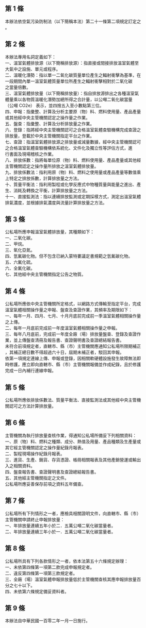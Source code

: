 第 1 條
-------
本辦法依空氣污染防制法（以下簡稱本法）第二十一條第二項規定訂定之  
。

第 2 條
-------
本辦法專用名詞定義如下：  
一、溫室氣體排放源（以下簡稱排放源）：指直接或間接排放溫室氣體至  
    大氣中之設施、單元或程序。  
二、溫暖化潛勢：指以單一二氧化碳質量單位產生之輻射衝擊為基準，在  
    一段期間內單一溫室氣體質量單位所產生之輻射衝擊相對於二氧化碳  
    之當量倍數。  
三、溫室氣體排放量（以下簡稱排放量）：指自排放源排出之各種溫室氣  
    體量乘以各物質溫暖化潛勢加總所得之合計量，以公噸二氧化碳當量  
    （公噸 CO2e） 表示，並四捨五入至小數點第三位。  
四、申報：指彙整、計算及分析主要原（物）料、燃料使用量、產品產量  
    或其他經中央主管機關認定之操作量之作業。  
五、盤查：指彙整、計算及分析排放量之作業。  
六、登錄：指將經中央主管機關認可之合格溫室氣體查驗機構完成查證之  
    排放量，登載於中央主管機關指定平台之作業。  
七、查證：指溫室氣體排放源之排放量或減量數據，經中央主管機關認可  
    之合格溫室氣體查驗機構依系統化、文件化及獨立性等評估方式，進  
    行書面及現場稽核之作業。  
八、排放係數：指將每單位原（物）料、燃料使用量、產品產量或其他經  
    主管機關認定之操作量所排放之溫室氣體排放量。  
九、排放係數法：指利用原（物）料、燃料之使用量或產品產量等數值乘  
    上特定之排放係數，計算排放量之方法。  
十、質量平衡法：指利用製程或化學反應式中物種質量與能量之進出、產  
    生、消耗及轉換之平衡，計算排放量之方法。  
十一、直接監測法：指以連續排放監測或定期採樣方式，測定出溫室氣體  
      排氣濃度，並根據排氣濃度與流量計算排放量之方法。

第 3 條
-------
公私場所應申報溫室氣體排放量，其種類如下：  
一、二氧化碳。  
二、甲烷。  
三、氧化亞氮。  
四、氫氟碳化物。但不包含已納入蒙特婁議定書規範之氫氟碳化物。  
五、六氟化硫。  
六、全氟化碳。  
七、其他經中央主管機關指定公告之物質。

第 4 條
-------
公私場所應依中央主管機關所定格式，以網路方式傳輸至指定平台，完成  
溫室氣體相關操作量之申報、盤查及查證作業，其頻率及期限如下：  
一、每年一月、四月、七月、十月月底前完成前一季溫室氣體相關操作量  
    之上傳。  
二、每年一月底前完成前一年度溫室氣體相關操作量之申報。  
三、每年八月底前，完成前一年度全廠（場）排放量盤查、登錄及查證作  
    業，並上傳盤查清冊及報告書、查證聲明書及查證總結報告書。  
未符合前項規定者，直轄市、縣（市）主管機關應通知公私場所限期補正  
，其補正總日數不得超過六十日，屆期未補正者，駁回其申報。  
依第一項規定連線上傳、申報或登錄，因相關軟硬體設施發生故障無法即  
時修護，應立即向直轄市、縣（市）主管機關報備並作成紀錄，且於修護  
完成一日內補行連線申報。

第 5 條
-------
公私場所應依排放係數法、質量平衡法、直接監測法或其他經中央主管機  
關認可之方法計算排放量。

第 6 條
-------
主管機關為執行排放量查核作業，得通知公私場所備妥下列相關資料：  
一、原（物）料、燃料之種類、成分、熱值及用量、產品種類及生產量或  
    其它經主管機關認定之操作量紀錄月報表。  
二、製程現場操作紀錄月報表。  
三、進貨、生產、銷貨、存貨憑證、帳冊相關報表及其他產銷營運或輸出  
    入之相關資料。  
四、盤查報告書、查證聲明書及查證總結報告書。  
五、其他經主管機關指定之文件。  
公私場所應妥善保存前項之資料五年備查。

第 7 條
-------
公私場所有下列情形之一者，應檢具相關證明文件，向直轄市、縣（市）  
主管機關申請終止申報排放量：  
一、年排放量連續五年小於二．五萬公噸二氧化碳當量者。  
二、年排放量連續三年小於一．五萬公噸二氧化碳當量者。

第 8 條
-------
公私場所具有下列各款情形之一者，依本法第五十六條規定辦理：  
一、未依第四條第一項第二款完成申報規定者。  
二、違反第四條第一項第三款規定者。  
三、全廠（場）溫室氣體申報排放量低於主管機關查核其應申報排放量百  
    分之七十以下。  
四、未依第六條規定備妥資料者。

第 9 條
-------
本辦法自中華民國一百零二年一月一日施行。

